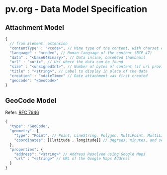 # pv.org - Data Model Specification


## Attachment Model ##
```javascript
{
  // from Element: extension
  "contentType" : "<code>", // Mime type of the content, with charset etc. 
  "language" : "<code>", // Human language of the content (BCP-47) 
  "data" : "<base64Binary>", // Data inline, base64ed thumbnail
  "url" : "<uri>", // Uri where the data can be found
  "size" : "<unsignedInt>", // Number of bytes of content (if url provided)
  "title" : "<string>", // Label to display in place of the data
  "creation" : "<dateTime>" // Date attachment was first created
  "geocode": "<GeoCode>"
}
```


## GeoCode Model ##
Refer: [RFC 7946](https://tools.ietf.org/html/rfc7946) 
```javascript
{
  "type": "GeoCode", 
  "geometry": {
    "type": "Point", // Point, LineString, Polygon, MultiPoint, MultiLineString, MultiPolygon, and GeometryCollection
    "coordinates": [[latitude , longitude]] // Degrees, minutes, and seconds (DMS): 41°24'12.2"N 2°10'26.5"E
  },
  "properties": {
    "address": "<string>" // Address Resolved using Google Maps
    "url" : "<string>" // URL of the Google Maps Address
  }
}
```
